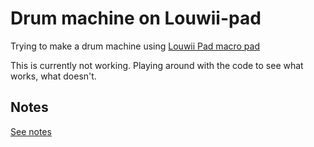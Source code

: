 # Drum machine on Louwii-pad

Trying to make a drum machine using [Louwii Pad macro pad](https://github.com/LouWii/louwii-pad)

This is currently not working. Playing around with the code to see what works, what doesn't.

## Notes

[See notes](./NOTES.md)
